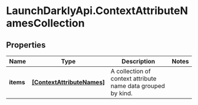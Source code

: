 # LaunchDarklyApi.ContextAttributeNamesCollection

## Properties

Name | Type | Description | Notes
------------ | ------------- | ------------- | -------------
**items** | [**[ContextAttributeNames]**](ContextAttributeNames.md) | A collection of context attribute name data grouped by kind. | 


